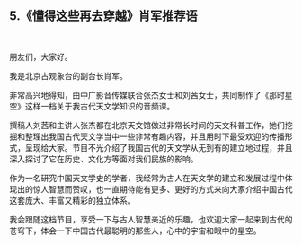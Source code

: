 ## 5.《懂得这些再去穿越》肖军推荐语
 


朋友们，大家好。


我是北京古观象台的副台长肖军。


非常高兴地得知，由中广影音传媒联合张杰女士和刘茜女士，共同制作了《那时星空》这样一档关于我古代天文学知识的音频课。


撰稿人刘茜和主讲人张杰都在北京天文馆做过非常长时间的天文科普工作，她们挖掘和整理出我国古代天文学当中一些非常有趣内容，并且用时下最受欢迎的传播形式，呈现给大家。节目不光介绍了我国古代的天文学从无到有的建立地过程，并且深入探讨了它在历史、文化方等面对我们民族的影响。


作为一名研究中国天文学史的学者，我经常为古人在天文学的建立和发展过程中体现出的惊人智慧而赞叹，也一直期待能有更多、更好的方式来向大家介绍中国古代这套庞大、丰富又精彩的独立体系。


我会跟随这档节目，享受一下与古人智慧亲近的乐趣，也欢迎大家一起来到古代的苍穹下，体会一下中国古代最聪明的那些人，心中的宇宙和眼中的星空。

